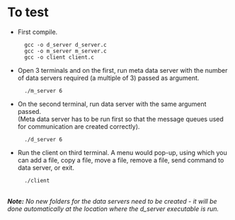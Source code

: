 # To test
* First compile.
        
        gcc -o d_server d_server.c
        gcc -o m_server m_server.c
        gcc -o client client.c

* Open 3 terminals and on the first, run meta data server with the number of data servers required (a multiple of 3) passed as argument.
        
        ./m_server 6
* On the second terminal, run data server with the same argument passed. <br>
(Meta data server has to be run first so that the message queues used for communication are created correctly).
        
        ./d_server 6
* Run the client on third terminal. A menu would pop-up, using which you can add a file, copy a file, move a file, remove a file, send command to data server, or exit. 
        
        ./client
<br>
<i><b>Note:</b> No new folders for the data servers need to be created - it will be done automatically at the location where the d_server executable is run.<i>
